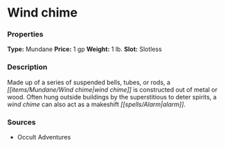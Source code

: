 ﻿---
Title: "Wind chime"
Type: "Mundane"
Price: "1 gp"
Weight: "1 lb."
Slot: "Slotless"
Description: |
  "Made up of a series of suspended bells, tubes, or rods, a wind chime is constructed out of metal or wood. Often hung outside buildings by the superstitious to deter spirits, a wind chime can also act as a makeshift alarm."
Sources: "['Occult Adventures']"
---

# Wind chime

### Properties

**Type:** Mundane **Price:** 1 gp **Weight:** 1 lb. **Slot:** Slotless

### Description

Made up of a series of suspended bells, tubes, or rods, a _[[items/Mundane/Wind chime|wind chime]]_ is constructed out of metal or wood. Often hung outside buildings by the superstitious to deter spirits, a _wind chime_ can also act as a makeshift _[[spells/Alarm|alarm]]_.

### Sources

* Occult Adventures
